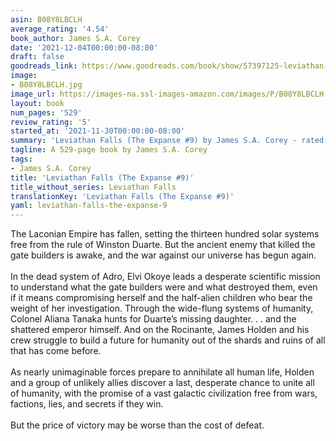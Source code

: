 ```yaml
---
asin: B08Y8LBCLH
average_rating: '4.54'
book_author: James S.A. Corey
date: '2021-12-04T00:00:00-08:00'
draft: false
goodreads_link: https://www.goodreads.com/book/show/57397125-leviathan-falls
image:
- B08Y8LBCLH.jpg
image_url: https://images-na.ssl-images-amazon.com/images/P/B08Y8LBCLH.01._SCLZZZZZZZ.jpg
layout: book
num_pages: '529'
review_rating: '5'
started_at: '2021-11-30T00:00:00-08:00'
summary: 'Leviathan Falls (The Expanse #9) by James S.A. Corey - rated 4.54/5 on Goodreads'
tagline: A 529-page book by James S.A. Corey
tags:
- James S.A. Corey
title: 'Leviathan Falls (The Expanse #9)'
title_without_series: Leviathan Falls
translationKey: 'Leviathan Falls (The Expanse #9)'
yaml: leviathan-falls-the-expanse-9
---
```


The Laconian Empire has fallen, setting the thirteen hundred solar systems free from the rule of Winston Duarte. But the ancient enemy that killed the gate builders is awake, and the war against our universe has begun again.<br /> <br />In the dead system of Adro, Elvi Okoye leads a desperate scientific mission to understand what the gate builders were and what destroyed them, even if it means compromising herself and the half-alien children who bear the weight of her investigation. Through the wide-flung systems of humanity, Colonel Aliana Tanaka hunts for Duarte’s missing daughter. . . and the shattered emperor himself. And on the Rocinante, James Holden and his crew struggle to build a future for humanity out of the shards and ruins of all that has come before.<br /> <br />As nearly unimaginable forces prepare to annihilate all human life, Holden and a group of unlikely allies discover a last, desperate chance to unite all of humanity, with the promise of a vast galactic civilization free from wars, factions, lies, and secrets if they win.<br /> <br />But the price of victory may be worse than the cost of defeat.